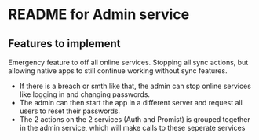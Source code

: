 # README for Admin service

## Features to implement

Emergency feature to off all online services. Stopping all sync actions, but allowing native apps to still continue working without sync features.
- If there is a breach or smth like that, the admin can stop online services like logging in and changing passwords.
- The admin can then start the app in a different server and request all users to reset their passwords.
- The 2 actions on the 2 services (Auth and Promist) is grouped together in the admin service, which will make calls to these seperate services